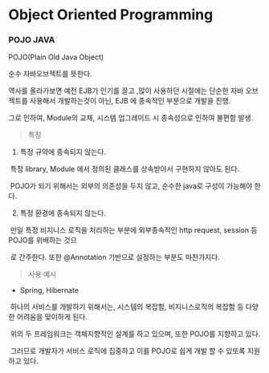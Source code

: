# Object Oriented Programming









### POJO JAVA

POJO(Plain Old Java Object)

순수 자바오브젝트를 뜻한다.

역사를 올라가보면 예전 EJB가 인기를 끌고 ,많이 사용하던 시절에는 단순한 자바 오브젝트를 사용해서 개발하는것이 아닌, EJB 에 종속적인 부분으로 개발을 진행.

그로 인하여, Module의 교체, 시스템 업그레이드 시 종속성으로 인하여 불편함 발생.





> 특징

1. 특정 규약에 종속되지 않는다.

​      특정 library, Module 에서 정의된 클래스를 상속받아서 구현하지 않아도 된다.

​      POJO가 되기 위해서는 외부의 의존성을 두지 않고, 순수한 java로 구성이 가능해야 한다.

2. 특정 환경에 종속되지 않는다.

​       만일 특정 비지니스 로직을 처리하는 부분에 외부종속적인 http request, session 등  POJO를 위배하는 것으       

​       로 간주한다. 또한 @Annotation 기반으로 설정하는 부분도 마찬가지다.



> 사용 예시

- Spring, Hibernate

​      하나의 서비스를 개발하기 위해서는, 시스템의 복잡함, 비지니스로직의 복잡함 등 다양한 어려움을 맞이하게 된다.

​      위의 두 프레임워크는 객체지향적인 설계를 하고 있으며, 또한 POJO를 지향하고 있다.

​      그러므로 개발자가 서비스 로직에 집중하고 이를 POJO로 쉽게 개발 할 수 있또록 지원하고 있다.











